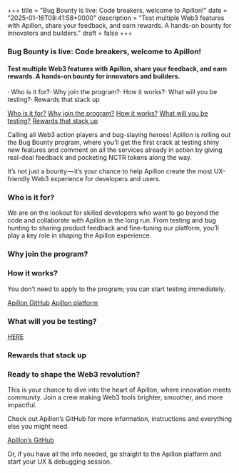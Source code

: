 +++
title = "Bug Bounty is live: Code breakers, welcome to Apillon!"
date = "2025-01-16T08:41:58+0000"
description = "Test multiple Web3 features with Apillon, share your feedback, and earn rewards. A hands-on bounty for innovators and builders."
draft = false
+++

### Bug Bounty is live: Code breakers, welcome to Apillon!


#### Test multiple Web3 features with Apillon, share your feedback, and earn rewards. A hands-on bounty for innovators and builders.


· Who is it for?· Why join the program?· How it works?· What will you be testing?· Rewards that stack up

[Who is it for?](#eea1)
[Why join the program?](#2633)
[How it works?](#3d07)
[What will you be testing?](#5c22)
[Rewards that stack up](#aa9e)

Calling all Web3 action players and bug-slaying heroes! Apillon is rolling out the Bug Bounty program, where you’ll get the first crack at testing shiny new features and comment on all the services already in action by giving real-deal feedback and pocketing NCTR tokens along the way.


It’s not just a bounty — it’s your chance to help Apillon create the most UX-friendly Web3 experience for developers and users.


### Who is it for?


We are on the lookout for skilled developers who want to go beyond the code and collaborate with Apillon in the long run. From testing and bug hunting to sharing product feedback and fine-tuning our platform, you’ll play a key role in shaping the Apillon experience.


### Why join the program?


### How it works?


You don’t need to apply to the program; you can start testing immediately.

[Apillon GitHub](https://github.com/Apillon/bug-bounty)
[Apillon platform](https://app.apillon.io/register?utm_source=medium&utm_medium=organic&utm_campaign=register_link&utm_id=bug_bounty_register)

### What will you be testing?

[HERE](https://github.com/Apillon/bug-bounty)

### Rewards that stack up


### Ready to shape the Web3 revolution?


This is your chance to dive into the heart of Apillon, where innovation meets community. Join a crew making Web3 tools brighter, smoother, and more impactful.


Check out Apillon’s GitHub for more information, instructions and everything else you might need.

[Apillon’s GitHub](https://github.com/Apillon/bug-bounty)

Or, if you have all the info needed, go straight to the Apillon platform and start your UX & debugging session.
